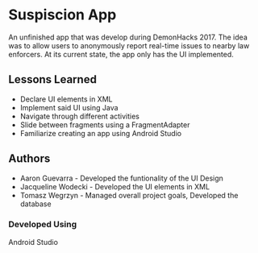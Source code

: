 # Suspiscion App
An unfinished app that was develop during DemonHacks 2017. The idea was to allow users to anonymously report real-time issues
to nearby law enforcers. At its current state, the app only has the UI implemented. 
## Lessons Learned
- Declare UI elements in XML
- Implement said UI using Java
- Navigate through different activities
- Slide between fragments using a FragmentAdapter
- Familiarize creating an app using Android Studio
## Authors
- Aaron Guevarra - Developed the funtionality of the UI Design
- Jacqueline Wodecki - Developed the UI elements in XML
- Tomasz Wegrzyn - Managed overall project goals, Developed the database
### Developed Using
Android Studio
